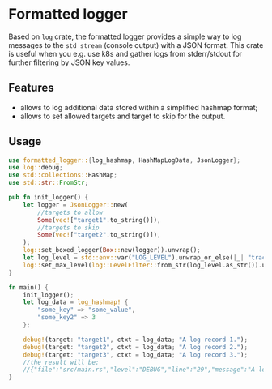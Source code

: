 # Formatted logger

Based on `log` crate, the formatted logger provides a simple way to log messages to the `std stream` (console output)
with a JSON format.
This crate is useful when you e.g. use k8s and gather logs from stderr/stdout for further filtering by JSON key values.

## Features

- allows to log additional data stored within a simplified hashmap format;
- allows to set allowed targets and target to skip for the output.

## Usage

```rust
use formatted_logger::{log_hashmap, HashMapLogData, JsonLogger};
use log::debug;
use std::collections::HashMap;
use std::str::FromStr;

pub fn init_logger() {
    let logger = JsonLogger::new(
        //targets to allow
        Some(vec!["target1".to_string()]),
        //targets to skip
        Some(vec!["target2".to_string()]),
    );
    log::set_boxed_logger(Box::new(logger)).unwrap();
    let log_level = std::env::var("LOG_LEVEL").unwrap_or_else(|_| "trace".to_string());
    log::set_max_level(log::LevelFilter::from_str(log_level.as_str()).unwrap());
}

fn main() {
    init_logger();
    let log_data = log_hashmap! {
        "some_key" => "some_value",
        "some_key2" => 3
    };

    debug!(target: "target1", ctxt = log_data; "A log record 1.");
    debug!(target: "target2", ctxt = log_data; "A log record 2.");
    debug!(target: "target3", ctxt = log_data; "A log record 3.");
    //the result will be:
    //{"file":"src/main.rs","level":"DEBUG","line":"29","message":"A log record 1.","module_path":"formatted_logger_try","some_key":"some_value","some_key2":"3","target":"target1"}
}

```

